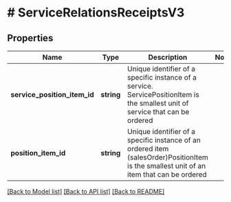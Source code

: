 # # ServiceRelationsReceiptsV3

## Properties

Name | Type | Description | Notes
------------ | ------------- | ------------- | -------------
**service_position_item_id** | **string** | Unique identifier of a specific instance of a service.  ServicePositionItem is the smallest unit of service that can be ordered |
**position_item_id** | **string** | Unique identifier of a specific instance of an ordered item (salesOrder)PositionItem is the smallest unit of an item that can be ordered |

[[Back to Model list]](../../README.md#models) [[Back to API list]](../../README.md#endpoints) [[Back to README]](../../README.md)
